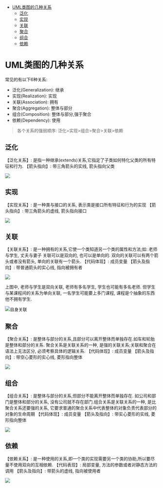 <!-- TOC -->

- [UML类图的几种关系](#uml类图的几种关系)
    - [泛化](#泛化)
    - [实现](#实现)
    - [关联](#关联)
    - [聚合](#聚合)
    - [组合](#组合)
    - [依赖](#依赖)

<!-- /TOC -->


# UML类图的几种关系

常见的有以下6种关系:
* 泛化(Generalization): 继承
* 实现(Realization): 实现
* 关联(Association): 拥有
* 聚合(Aggregation): 整体与部分
* 组合(Composition): 整体与部分,强于聚合
* 依赖(Dependency): 使用

> 各个关系的强弱顺序: 泛化=实现>组合>聚合>关联>依赖

## 泛化

【泛化关系】: 是指一种继承(extends)关系,它指定了子类如何特化父类的所有特征和行为.
【箭头指向】: 带三角箭头的实线, 箭头指向父类

![](https://gitee.com/LuVx/img/raw/master/pattern/1472561915744.png)

## 实现

【实现关系】: 是一种类与接口的关系, 表示类是接口所有特征和行为的实现
【箭头指向】: 带三角箭头的虚线, 箭头指向接口

![](https://gitee.com/LuVx/img/raw/master/pattern/1472561920425.png)

## 关联

【关联关系】: 是一种拥有的关系,它使一个类知道另一个类的属性和方法;如: 老师与学生, 丈夫与妻子
关联可以是双向的, 也可以是单向的. 双向的关联可以有两个箭头或者没有箭头, 单向的关联有一个箭头.
【代码体现】: 成员变量
【箭头及指向】: 带普通箭头的实心线, 指向被拥有者

![](https://gitee.com/LuVx/img/raw/master/pattern/1472561925375.png)

上图中, 老师与学生是双向关联, 老师有多名学生, 学生也可能有多名老师. 但学生与某课程间的关系为单向关联, 一名学生可能要上多门课程, 课程是个抽象的东西他不拥有学生.

![自身关联](https://gitee.com/LuVx/img/raw/master/pattern/1472562614096.png)

## 聚合

【聚合关系】: 是整体与部分的关系,且部分可以离开整体而单独存在.如车和轮胎是整体和部分的关系.
聚合关系是关联关系的一种, 是强的关联关系;关联和聚合在语法上无法区分, 必须考察具体的逻辑关系.
【代码体现】: 成员变量
【箭头及指向】: 带空心菱形的实心线, 菱形指向整体

![](https://gitee.com/LuVx/img/raw/master/pattern/1472561930198.png)

## 组合

【组合关系】: 是整体与部分的关系,但部分不能离开整体而单独存在. 如公司和部门是整体和部分的关系, 没有公司就不存在部门.组合关系是关联关系的一种, 是比聚合关系还要强的关系, 它要求普通的聚合关系中代表整体的对象负责代表部分的对象的生命周期
【代码体现】: 成员变量
【箭头及指向】: 带实心菱形的实线, 菱形指向整体

![](https://gitee.com/LuVx/img/raw/master/pattern/1472561959585.png)

## 依赖

【依赖关系】: 是一种使用的关系,即一个类的实现需要另一个类的协助,所以要尽量不使用双向的互相依赖.
【代码表现】: 局部变量, 方法的参数或者对静态方法的调用
【箭头及指向】: 带箭头的虚线, 指向被使用者

![](https://gitee.com/LuVx/img/raw/master/pattern/1472561965078.png)
